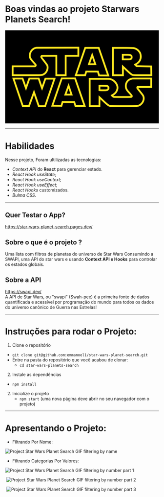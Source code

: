 # Boas vindas ao projeto Starwars Planets Search!
<img src="./src/components/StarWars.png" alt="Star Wars Movie Logo" />

---

# Habilidades

Nesse projeto, Foram ultilizadas as tecnologias:

* _Context API_ do **React** para gerenciar estado.
* _React Hook useState_;
* _React Hook useContext_;
* _React Hook useEffect_;
* _React Hooks_ customizados.
* _Bulma CSS_.

---

## Quer Testar o App?
https://star-wars-planet-search.pages.dev/

## Sobre o que é o projeto ?

Uma lista com filtros de planetas do universo de Star Wars Consumindo a SWAPI, uma API do star wars e usando **Context API e Hooks** para controlar os estados globais.

## Sobre a API
https://swapi.dev/
<br>
A API de Star Wars, ou "swapi" (Swah-pee) é a primeira fonte de dados quantificada e acessível por programação do mundo para todos os dados do universo canônico de Guerra nas Estrelas!

---

# Instruções para rodar o Projeto:

1. Clone o repositório
  * `git clone git@github.com:emmanoel1/star-wars-planet-search.git`
  * Entre na pasta do repositório que você acabou de clonar:
    * `cd star-wars-planets-search`

2. Instale as dependências
  * `npm install`

2. Inicialize o projeto
    * `npm start` (uma nova página deve abrir no seu navegador com o projeto)

---

# Apresentando o Projeto:

* Filtrando Por Nome:

<p align="left"><img src="https://media.giphy.com/media/hQOTNkRM5ugCwj9qIg/giphy.gif" alt="Project Star Wars Planet Search GIF filtering by name" /></p>

* Filtrando Categorias Por Valores:

<p><img src="https://media.giphy.com/media/nuRfh8wGUkpAzA7PTP/giphy.gif" alt="Project Star Wars Planet Search GIF filtering by number part 1" /></p>
<p>&nbsp;<img src="https://media.giphy.com/media/nzntIFqrNst2e7mVVX/giphy.gif" alt="Project Star Wars Planet Search GIF filtering by number part 2" /></p>
<p>&nbsp;<img src="https://media.giphy.com/media/Jq9qXHn6qwOvXmVo9k/giphy.gif" alt="Project Star Wars Planet Search GIF filtering by number part 3" /></p>
